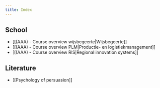 ```yaml
---
title: Index
---
```

## School
- [[(AAA) - Course overview wijsbegeerte|Wijsbegeerte]]
- [[(AAA) - Course overview PLM|Productie- en logistiekmanagement]]
- [[(AAA) - Course overview RIS|Regional innovation systems]]

## Literature
- [[Psychology of persuasion]]


